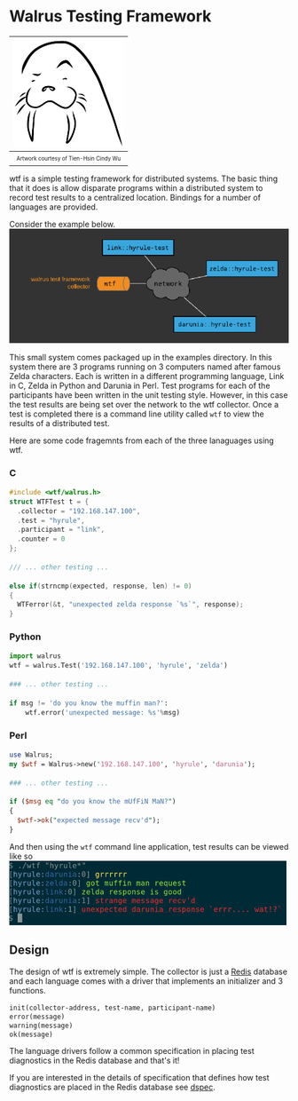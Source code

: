 # Walrus Testing Framework

| ![Monty](doc/monty.png) |
|:---:|
| <sup><sub> Artwork courtesy of Tien-Hsin Cindy Wu </sub></sup> |

wtf is a simple testing framework for distributed systems. The basic thing that it does is allow disparate programs within a distributed system to record test results to a centralized location. Bindings for a number of languages are provided. 

Consider the example below. <br />
![Hyrule](doc/hyrule.png)

This small system comes packaged up in the examples directory. In this system there are 3 programs running on 3 computers named after famous Zelda characters. Each is written in a different programming language, Link in C, Zelda in Python and Darunia in Perl. Test programs for each of the participants have been written in the unit testing style. However, in this case the test results are being set over the network to the wtf collector. Once a test is completed there is a command line utility called `wtf` to view the results of a distributed test.

Here are some code fragemnts from each of the three lanaguages using wtf.

### C
```c
#include <wtf/walrus.h>
struct WTFTest t = {
  .collector = "192.168.147.100", 
  .test = "hyrule", 
  .participant = "link",
  .counter = 0
};

/// ... other testing ...

else if(strncmp(expected, response, len) != 0)
{
  WTFerror(&t, "unexpected zelda response `%s`", response);
}
```

### Python
```python
import walrus
wtf = walrus.Test('192.168.147.100', 'hyrule', 'zelda')

### ... other testing ...

if msg != 'do you know the muffin man?':
    wtf.error('unexpected message: %s'%msg)
```

### Perl
```perl
use Walrus;
my $wtf = Walrus->new('192.168.147.100', 'hyrule', 'darunia');

### ... other testing ...

if ($msg eq "do you know the mUfFiN MaN?")
{
  $wtf->ok("expected message recv'd");
}
```

And then using the `wtf` command line application, test results can be viewed like so
![wtf-cli](doc/wtf-cli.png)


## Design
The design of wtf is extremely simple. The collector is just a [Redis](https://redis.io) database and each language comes with a driver that implements an initializer and 3 functions.

```
init(collector-address, test-name, participant-name)
error(message)
warning(message)
ok(message)
```

The language drivers follow a common specification in placing test diagnostics in the Redis database and that's it!

If you are interested in the details of specification that defines how test diagnostics are placed in the Redis database see [dspec](doc/dspec.md).
